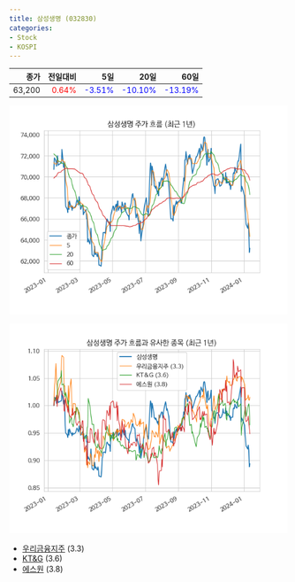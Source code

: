 ```yaml
---
title: 삼성생명 (032830)
categories:
- Stock
- KOSPI
---
```


|종가|전일대비|5일|20일|60일|
|---:|-------:|--:|---:|---:|
|63,200|<span style="color: red">0.64%</span>|<span style="color: blue">-3.51%</span>|<span style="color: blue">-10.10%</span>|<span style="color: blue">-13.19%</span>|


<!-- more -->

![032830](/assets/images/stock/032830.png)

![032830](/assets/images/stock/032830_sim.png)

- [우리금융지주](/316140/) (3.3)
- [KT&G](/033780/) (3.6)
- [에스원](/012750/) (3.8)